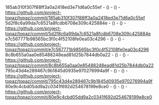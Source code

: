 185ab310f307f88ff3a0a2418ed3e71d6a0c55ef -  () -  () - https://github.com/project-topaz/topaz/commit/185ab310f307f88ff3a0a2418ed3e71d6a0c55ef
5d2f8c6a99da7c6521a8fcdb6708e309c425884e -  () -  () - https://github.com/project-topaz/topaz/commit/5d2f8c6a99da7c6521a8fcdb6708e309c425884e
e7c567771b98565bc3f0c4f52108fe0ea03c4296 -  () -  () - https://github.com/project-topaz/topaz/commit/e7c567771b98565bc3f0c4f52108fe0ea03c4296
8c8b655a0aa0e85488248ead81d25b7844db0a22 -  () -  () - https://github.com/project-topaz/topaz/commit/8c8b655a0aa0e85488248ead81d25b7844db0a22
795c43d4e289467c9b1845d0935e970276994a9f -  () -  () - https://github.com/project-topaz/topaz/commit/795c43d4e289467c9b1845d0935e970276994a9f
80e9c4cbd05dd9a2c0341f692d254678199e8ce0 -  () -  () - https://github.com/project-topaz/topaz/commit/80e9c4cbd05dd9a2c0341f692d254678199e8ce0
